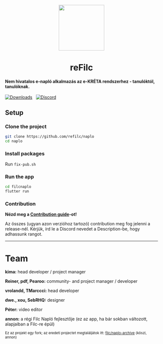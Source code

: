 <p align=center>
  <img src="https://media.discordapp.net/attachments/1111727410677825596/1113217167513624646/reFilc_Logo_Squircle.png?width=671&height=671" width=150>
  <h1 align=center><b>reFilc</b></h1>
</p>

#### Nem hivatalos e-napló alkalmazás az e-KRÉTA rendszerhez - tanulóktól, tanulóknak.

[![Downloads](https://img.shields.io/github/downloads-pre/refilc/naplo/total?&logo=github&label=Downloads)](https://github.com/refilc/naplo/releases) &nbsp; [![Discord](https://img.shields.io/discord/1111649116020285532?logo=discord&label=Discord)](https://dc.refilc.hu)

## Setup

### Clone the project

```sh
git clone https://github.com/refilc/naplo
cd naplo
```

### Install packages

Run `fix-pub.sh`

### Run the app

```sh
cd filcnaplo
flutter run
```

### Contribution

**Nézd meg a [Contribution guide](CONTRIBUTING.md)-ot!**

Az összes (ugyan azon verzióhoz tartozó) contribution meg fog jelenni a release-nél. Kérjük, írd le a Discord nevedet a Description-be, hogy adhassunk rangot.

-------

# Team

**kima:** head developer / project manager

**Reiner, pdf, Pearoo:** community- and project manager / developer

**vrolandd, TMarccci:** head developer

**dwe., xou, SebRHQ:** designer

**Péter:** video editor

**annon:** a régi Filc Napló fejlesztője (ez az app, ha bár sokban változott, alapjaiban a Filc-re épül)

<sup>Ez az projekt egy fork; az eredeti projectet megtaláljátok itt: [filc/naplo-archive](https://github.com/filc/naplo-archive) (köszi, annon)</sup>
